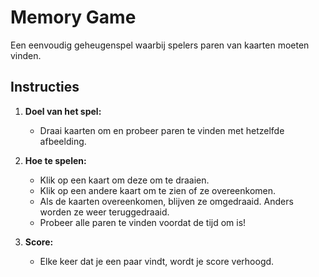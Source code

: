 # Memory Game

Een eenvoudig geheugenspel waarbij spelers paren van kaarten moeten vinden.

## Instructies

1. **Doel van het spel:**
   - Draai kaarten om en probeer paren te vinden met hetzelfde afbeelding.

2. **Hoe te spelen:**
   - Klik op een kaart om deze om te draaien.
   - Klik op een andere kaart om te zien of ze overeenkomen.
   - Als de kaarten overeenkomen, blijven ze omgedraaid. Anders worden ze weer teruggedraaid.
   - Probeer alle paren te vinden voordat de tijd om is!

3. **Score:**
   - Elke keer dat je een paar vindt, wordt je score verhoogd.
